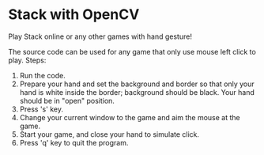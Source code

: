 # Stack with OpenCV

Play Stack online or any other games with hand gesture!

The source code can be used for any game that only use mouse left click to play.
Steps:
1. Run the code.
2. Prepare your hand and set the background and border so that only your hand is white inside the border; 
    background should be black. Your hand should be in "open" position.
3. Press 's' key.
4. Change your current window to the game and aim the mouse at the game.
5. Start your game, and close your hand to simulate click. 
6. Press 'q' key to quit the program. 
